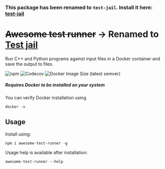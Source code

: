 ### This package has been renamed to `test-jail`. Install it here: [test-jail](https://www.npmjs.com/package/test-jail)

# ~~Awesome test runner~~ -> Renamed to [Test jail](https://github.com/dominik-korsa/test-jail)
Run C++ and Python programs against input files in a Docker container and save the output to files.

![npm](https://img.shields.io/npm/v/awesome-test-runner?style=flat-square)
![Codecov](https://img.shields.io/codecov/c/github/dominik-korsa/awesome-test-runner?style=flat-square&token=QIRETKDW7L)
![Docker Image Size (latest semver)](https://img.shields.io/docker/image-size/dominikkorsa/runner?label=docker%20image%20size&style=flat-square)

##### Requires Docker to be installed on your system
You can verify Docker installation using
```shell script
docker -v
```

## Usage
Install using:
```shell script
npm i awesome-test-runner -g
```
Usage help is available after installation:
```shell script
awesome-test-runner --help
```
